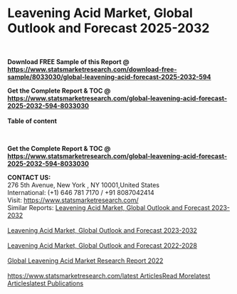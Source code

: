 <h1>Leavening Acid Market, Global Outlook and Forecast 2025-2032</h1><br/><p><strong>Download FREE Sample of this Report @ <a href="https://www.statsmarketresearch.com/download-free-sample/8033030/global-leavening-acid-forecast-2025-2032-594">https://www.statsmarketresearch.com/download-free-sample/8033030/global-leavening-acid-forecast-2025-2032-594</a></strong></p><div><b>Get the Complete Report & TOC @ <a href="https://www.statsmarketresearch.com/global-leavening-acid-forecast-2025-2032-594-8033030">https://www.statsmarketresearch.com/global-leavening-acid-forecast-2025-2032-594-8033030</a></b></div><br><b>Table of content</b><p><br><div><b>Get the Complete Report & TOC @ <a href="https://www.statsmarketresearch.com/global-leavening-acid-forecast-2025-2032-594-8033030">https://www.statsmarketresearch.com/global-leavening-acid-forecast-2025-2032-594-8033030</a></b></div></p> <b>CONTACT US:</b><br>276 5th Avenue, New York , NY 10001,United States<br>International: (+1) 646 781 7170 / +91 8087042414<br>Visit: <a href="https://www.statsmarketresearch.com/">https://www.statsmarketresearch.com/</a><br>Similar Reports: <a href="https://www.statsmarketresearch.com/global-leavening-acid-forecast-2025-2032-594-8033030">Leavening Acid Market, Global Outlook and Forecast 2023-2032</a><br/><br/><a href="https://www.statsmarketresearch.com/global-leavening-acid-forecast-2025-2032-594-8033030">Leavening Acid Market, Global Outlook and Forecast 2023-2032</a><br/><br/><a href="https://www.statsmarketresearch.com/global-leavening-acid-forecast-2025-2032-594-8033030">Leavening Acid Market, Global Outlook and Forecast 2022-2028</a><br/><br/><a href="https://www.statsmarketresearch.com/global-leavening-acid-forecast-2025-2032-594-8033030">Global Leavening Acid Market Research Report 2022</a><br/><br/><a href="https://gyeongbokgung.com">https://www.statsmarketresearch.com/</a><a href="https://hallyeomaritime.com">latest Articles</a><a href="https://jingwansa.com">Read More</a><a href=https://nguoiviet.jp/">latest Articles</a><a href="https://www.intelmarketresearch.com/">latest Publications</a>